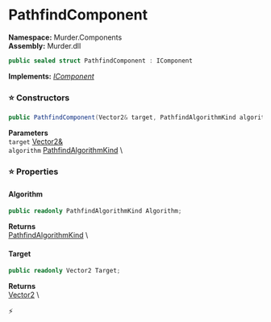 # PathfindComponent

**Namespace:** Murder.Components \
**Assembly:** Murder.dll

```csharp
public sealed struct PathfindComponent : IComponent
```

**Implements:** _[IComponent](../..//Bang/Components/IComponent.html)_

### ⭐ Constructors
```csharp
public PathfindComponent(Vector2& target, PathfindAlgorithmKind algorithm)
```

**Parameters** \
`target` [Vector2&](../..//Murder/Core/Geometry/Vector2.html) \
`algorithm` [PathfindAlgorithmKind](../..//Murder/Core/Ai/PathfindAlgorithmKind.html) \

### ⭐ Properties
#### Algorithm
```csharp
public readonly PathfindAlgorithmKind Algorithm;
```

**Returns** \
[PathfindAlgorithmKind](../..//Murder/Core/Ai/PathfindAlgorithmKind.html) \
#### Target
```csharp
public readonly Vector2 Target;
```

**Returns** \
[Vector2](../..//Murder/Core/Geometry/Vector2.html) \


⚡